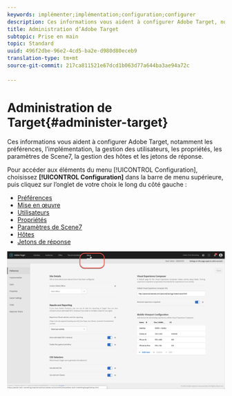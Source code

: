 ```yaml
---
keywords: implémenter;implémentation;configuration;configurer
description: Ces informations vous aident à configurer Adobe Target, notamment les préférences, l’implémentation, la gestion des utilisateurs, les propriétés, les paramètres de Scene7, la gestion des hôtes et les jetons de réponse.
title: Administration d’Adobe Target
subtopic: Prise en main
topic: Standard
uuid: 496f2dbe-96e2-4cd5-ba2e-d980d80eceb9
translation-type: tm+mt
source-git-commit: 217ca811521e67dcd1b063d77a644ba3ae94a72c

---
```



# Administration de Target{#administer-target}

Ces informations vous aident à configurer Adobe Target, notamment les préférences, l’implémentation, la gestion des utilisateurs, les propriétés, les paramètres de Scene7, la gestion des hôtes et les jetons de réponse.

Pour accéder aux éléments du menu [!UICONTROL Configuration], choisissez **[!UICONTROL Configuration]** dans la barre de menu supérieure, puis cliquez sur l’onglet de votre choix le long du côté gauche :

* [Préférences](/help/administrating-target/r-target-account-preferences/target-account-preferences.md)
* [Mise en œuvre](/help/c-implementing-target/implementing-target.md)
* [Utilisateurs](/help/administrating-target/c-user-management/user-management.md)
* [Propriétés](/help/administrating-target/c-user-management/property-channel/property-channel.md)
* [Paramètres de Scene7](/help/administrating-target/scene7-settings.md)
* [Hôtes](/help/administrating-target/hosts.md)
* [Jetons de réponse](/help/administrating-target/response-tokens.md)

![Menu Configuration d’Adobe Target](/help/administrating-target/assets/setup_menu_new.png)